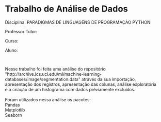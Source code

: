 <h1>Trabalho de Análise de Dados</h1>
<p>Disciplina: PARADIGMAS DE LINGUAGENS DE PROGRAMAÇÃO PYTHON</p>
<p>Professor Tutor: </p>
<p>Curso: </p>
<p>Aluno: </p>
<br>
<p>Nesse trabalho foi feita uma análise do repositório "http://archive.ics.uci.edu/ml/machine-learning-databases/image/segmentation.data"
através da sua importação, apresentação dos registros, apresentação das colunas, análise exploratória e a criação de um histograma com dados préviamente excluídos.<br>
<br>
Foram utilizados nessa análise os pacotes: <br>
Pandas<br>
Matplotlib<br>
Seaborn</p>
